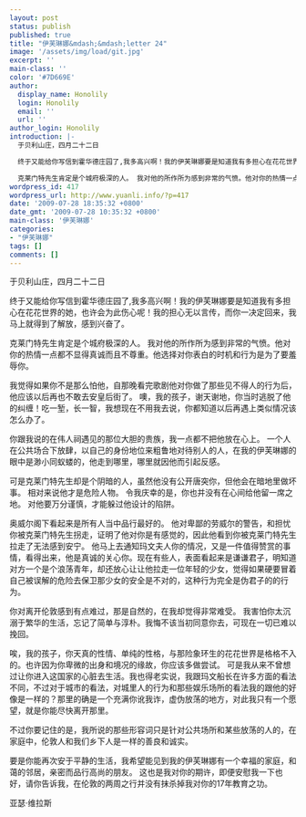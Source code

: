 ```yaml
---
layout: post
status: publish
published: true
title: "伊芙琳娜&mdash;&mdash;letter 24"
image: '/assets/img/load/git.jpg'
excerpt: ''
main-class: ''
color: '#7D669E'
author:
  display_name: Honolily
  login: Honolily
  email: ''
  url: ''
author_login: Honolily
introduction: |-
  于贝利山庄，四月二十二日

  终于又能给你写信到霍华德庄园了,我多高兴啊！我的伊芙琳娜要是知道我有多担心在花花世界的她，也许会为此伤心呢！我的担心无以言传，而你一决定回来，我马上就得到了解放，感到兴奋了。

  克莱门特先生肯定是个城府极深的人。 我对他的所作所为感到非常的气愤。他对你的热情一点都不显得真诚而且不尊重。他选择对你表白的时机和行为是为了要羞辱你。
wordpress_id: 417
wordpress_url: http://www.yuanli.info/?p=417
date: '2009-07-28 18:35:32 +0800'
date_gmt: '2009-07-28 10:35:32 +0800'
main-class: '伊芙琳娜'
categories:
- "伊芙琳娜"
tags: []
comments: []
---
```

于贝利山庄，四月二十二日

终于又能给你写信到霍华德庄园了,我多高兴啊！我的伊芙琳娜要是知道我有多担心在花花世界的她，也许会为此伤心呢！我的担心无以言传，而你一决定回来，我马上就得到了解放，感到兴奋了。

克莱门特先生肯定是个城府极深的人。 我对他的所作所为感到非常的气愤。他对你的热情一点都不显得真诚而且不尊重。他选择对你表白的时机和行为是为了要羞辱你。

我觉得如果你不是那么怕他，自那晚看完歌剧他对你做了那些见不得人的行为后，他应该以后再也不敢去安皇后街了。 噢，我的孩子，谢天谢地，你当时逃脱了他的纠缠！吃一堑，长一智，我想现在不用我去说，你都知道以后再遇上类似情况该怎么办了。

你跟我说的在伟人祠遇见的那位大胆的贵族，我一点都不把他放在心上。 一个人在公共场合下放肆，以自己的身份地位来粗鲁地对待别人的人，在我的伊芙琳娜的眼中是渺小同蚁蝼的，他走到哪里，哪里就因他而引起反感。

可是克莱门特先生却是个阴暗的人，虽然他没有公开唐突你，但他会在暗地里做坏事。 相对来说他才是危险人物。 令我庆幸的是，你也并没有在心间给他留一席之地。 对他要万分谨慎，才能躲过他设计的陷阱。

奥威尔阁下看起来是所有人当中品行最好的。 他对卑鄙的劳威尔的警告，和担忧你被克莱门特先生拐走，证明了他对你是有感觉的，因此他看到你被克莱门特先生拉走了无法感到安宁。 他马上去通知玛文夫人你的情况，又是一件值得赞赏的事情，看得出来，他是真诚的关心你。现在有些人，表面看起来是谦谦君子，明知道对方一个是个浪荡青年，却还放心让让他拉走一位年轻的少女，觉得如果硬要冒着自己被误解的危险去保卫那少女的安全是不对的，这种行为完全是伪君子的的行为。

你对离开伦敦感到有点难过，那是自然的，在我却觉得非常难受。 我害怕你太沉溺于繁华的生活，忘记了简单与淳朴。我悔不该当初同意你去，可现在一切已难以挽回。

唉，我的孩子，你天真的性情、单纯的性格，与那险象环生的花花世界是格格不入的。也许因为你卑微的出身和境况的缘故，你应该多做尝试。 可是我从来不曾想过让你进入这国家的心脏去生活。我也得老实说，我跟玛文船长在许多方面的看法不同，不过对于城市的看法，对城里人的行为和那些娱乐场所的看法我的跟他的好像是一样的？那里的确是一个充满你讹我诈，虚伪放荡的地方，对此我只有一个愿望，就是你能尽快离开那里。

不过你要记住的是，我所说的那些形容词只是针对公共场所和某些放荡的人的，在家庭中，伦敦人和我们乡下人是一样的善良和诚实。

要是你能再次安于平静的生活，我希望能见到我的伊芙琳娜有一个幸福的家庭，和蔼的邻居，亲密而品行高尚的朋友。 这也是我对你的期许，即便安慰我一下也好，请你告诉我，在伦敦的两周之行并没有抹杀掉我对你的17年教育之功。

亚瑟&middot;维拉斯

